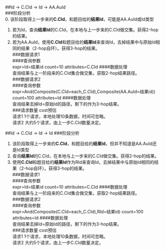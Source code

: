 ##Id -> C.CId -> Id -> AA.AuId  
###阶段分析  
0. 该阶段取得上一步来的**C.CId**，和题目给的**结果Id**，可能是AA.AuId或Id类型
1. 若为Id，查询**结果Id**的C.CId，在本地与上一步来的C.CId做交集。获得2-hop的结果。
2. 若为AA.AuId，使用**C.CId**和题目给的**结果Id**来查询Id，去掉结果中与原始Id相同的结果（2-hop自环）。获得3-hop的结果。  
###数据请求1  
####查询参数  
		expr=Id=结果id
		count=10
		attributes=C.CId
####数据处理  
查询结果与上一阶段来的C.CId集合做交集，获取2-hop结果路径。  
###数据请求2  
####查询参数  
		expr=And(Composite(C.CId=each_C.CId),Composite(AA.AuId=结果id))
		count=100
		attributes=Id
####数据处理  
查询结果去掉Id=原始Id的路径，剩下的作为3-hop结果。  
###请求数量 cost预估  
请求1 1个请求，本地处理10条数据，时间可忽略。  
请求2 大约5个请求，由上一步C.CId数量决定。  

##Id -> C.CId -> Id -> Id
###阶段分析  
1. 该阶段取得上一步来的**C.CId**，和题目给的**结果Id**，但并不知道是AA.AuId还是Id类型
2. 查询**结果Id**的C.CId，在本地与上一步来的C.CId做交集。获得2-hop的结果。
3. 使用**C.CId**和题目给的**结果Id**作为RId来查询Id，去掉结果中与原始Id相同的结果（2-hop自环）。获得3-hop的结果。  
###数据请求1  
####查询参数  
		expr=Id=结果id
		count=10
		attributes=C.CId
####数据处理  
查询结果与上一阶段来的C.CId集合做交集，获取2-hop结果路径。  
###数据请求2  
####查询参数  
		expr=And(Composite(C.CId=each_C.CId),RId=结果id)
		count=100
		attributes=Id
####数据处理  
查询结果去掉Id=原始Id的路径，剩下的作为3-hop结果。  
###请求数量 cost预估  
请求1 1个请求，本地处理10条数据，时间可忽略。  
请求2 大约5个请求，由上一步C.CId数量决定。
